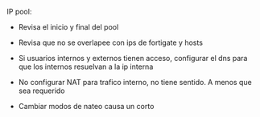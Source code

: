 IP pool:
- Revisa el inicio y final del pool
- Revisa que no se overlapee con ips de fortigate y hosts
- Si usuarios internos y externos tienen acceso, configurar el dns para que los internos resuelvan a la ip interna

- No configurar NAT para trafico interno, no tiene sentido. A menos que sea requerido

- Cambiar modos de nateo causa un corto